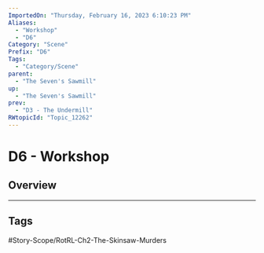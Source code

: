 ```yaml
---
ImportedOn: "Thursday, February 16, 2023 6:10:23 PM"
Aliases:
  - "Workshop"
  - "D6"
Category: "Scene"
Prefix: "D6"
Tags:
  - "Category/Scene"
parent:
  - "The Seven's Sawmill"
up:
  - "The Seven's Sawmill"
prev:
  - "D3 - The Undermill"
RWtopicId: "Topic_12262"
---
```

# D6 - Workshop
## Overview

---
## Tags
#Story-Scope/RotRL-Ch2-The-Skinsaw-Murders

